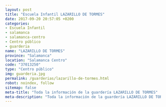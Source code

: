 ```yaml
---
layout: post
title: "Escuela Infantil LAZARILLO DE TORMES"
date: 2017-09-20 20:57:05 +0200
categories:
- Escuela Infantil
- salamanca
- salamanca-centro
- Centro público
- guarderia
name: "LAZARILLO DE TORMES"
province: "Salamanca"
location: "Salamanca Centro"
code: "37013250"
type: "Centro público"
img: guarderia.jpg
permalink: /guarderias/lazarillo-de-tormes.html
robot: noindex, follow
sitemap: false
meta-title: "Toda la información de la guardería LAZARILLO DE TORMES"
meta-description: "Toda la información de la guardería LAZARILLO DE TORMES"
---
```

